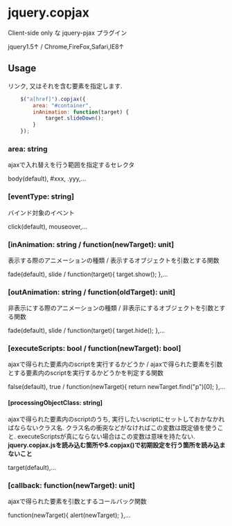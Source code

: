 jquery.copjax
=============

Client-side only な jquery-pjax プラグイン

jquery1.5↑ / Chrome,FireFox,Safari,IE8↑


## Usage

リンク, 又はそれを含む要素を指定します.

```javascript
    $("a[href]").copjax({
        area: "#container",
        inAnimation: function(target) {
            target.slideDown();
        }
    });
```

### area: string
ajaxで入れ替えを行う範囲を指定するセレクタ

body(default), #xxx, .yyy,…


### [eventType: string]
バインド対象のイベント

click(default), mouseover,…


### [inAnimation: string / function(newTarget): unit]
表示する際のアニメーションの種類 / 表示するオブジェクトを引数とする関数

fade(default), slide / function(target){ target.show(); },…


### [outAnimation: string / function(oldTarget): unit]
非表示にする際のアニメーションの種類 / 非表示にするオブジェクトを引数とする関数

fade(default), slide / function(target){ target.hide(); },…


### [executeScripts: bool / function(newTarget): bool]
ajaxで得られた要素内のscriptを実行するかどうか / ajaxで得られた要素を引数とする要素内のscriptを実行するかどうかを判定する関数

false(default), true / function(newTarget){ return newTarget.find("p")[0]; },…

#### [processingObjectClass: string]
ajaxで得られた要素内のscriptのうち, 実行したいscriptにセットしておかなかればならないクラス名. クラス名の衝突などがなければこの変数は既定値を使うこと.
executeScriptsが真にならない場合はこの変数は意味を持たない. **jquery.copjax.jsを読み込む箇所や$.copjax()で初期設定を行う箇所を読み込まないこと**

target(default),…


### [callback: function(newTarget): unit]
ajaxで得られた要素を引数とするコールバック関数

function(newTarget){ alert(newTarget); },…
